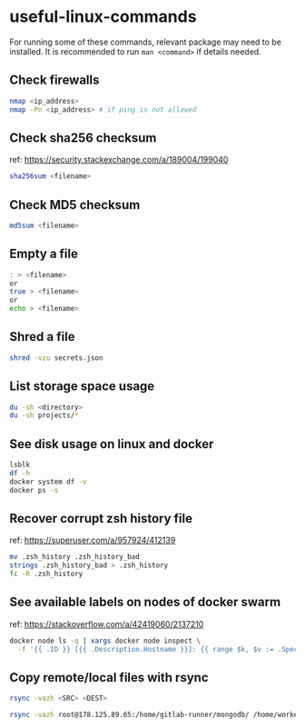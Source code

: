 # useful-linux-commands

For running some of these commands, relevant package may need to be installed. It is recommended to run `man <command>` if details needed.

## Check firewalls

```sh
nmap <ip_address>
nmap -Pn <ip_address> # if ping is not allowed
```

## Check sha256 checksum

ref: <https://security.stackexchange.com/a/189004/199040>

```sh
sha256sum <filename>
```

## Check MD5 checksum

```sh
md5sum <filename>
```

## Empty a file

```sh
: > <filename>
or 
true > <filename>
or
echo > <filename>
```

## Shred a file

```sh
shred -vzu secrets.json
```

## List storage space usage

```sh
du -sh <directory>
du -sh projects/*
```

## See disk usage on linux and docker

```sh
lsblk
df -h
docker system df -v
docker ps -s
```

## Recover corrupt zsh history file

ref: <https://superuser.com/a/957924/412139>

```sh
mv .zsh_history .zsh_history_bad
strings .zsh_history_bad > .zsh_history
fc -R .zsh_history
```

## See available labels on nodes of docker swarm

ref: <https://stackoverflow.com/a/42419060/2137210>

```sh
docker node ls -q | xargs docker node inspect \
  -f '{{ .ID }} [{{ .Description.Hostname }}]: {{ range $k, $v := .Spec.Labels }}{{ $k }}={{ $v }} {{end}}'
```

## Copy remote/local files with rsync

```sh
rsync -vazh <SRC> <DEST>

rsync -vazh root@178.125.89.65:/home/gitlab-runner/mongodb/ /home/worker/mongodb
```
